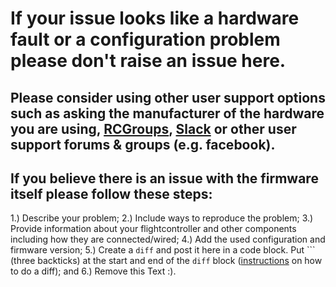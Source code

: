 # If your issue looks like a hardware fault or a configuration problem please don't raise an issue here.

## Please consider using other user support options such as asking the manufacturer of the hardware you are using, [RCGroups](https://rcgroups.com/forums/showthread.php?t=2464844), [Slack](https://slack.betaflight.tech) or other user support forums & groups (e.g. facebook).

## If you believe there is an issue with the firmware itself please follow these steps:
1.) Describe your problem;
2.) Include ways to reproduce the problem;
3.) Provide information about your flightcontroller and other components including how they are connected/wired;
4.) Add the used configuration and firmware version;
5.) Create a `diff` and post it here in a code block. Put \`\`\` (three backticks) at the start and end of the `diff` block ([instructions](https://oscarliang.com/use-diff-not-dump-betaflight/) on how to do a diff); and
6.) Remove this Text :).
